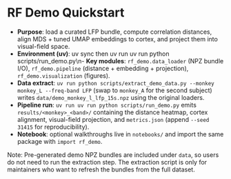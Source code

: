 # RF Demo Quickstart

- **Purpose**: load a curated LFP bundle, compute correlation distances, align MDS + tuned UMAP embeddings to cortex, and project them into visual-field space.
- **Environment (uv)**: uv sync then uv run uv run python scripts/run_demo.py\n- **Key modules**: `rf_demo.data_loader` (NPZ bundle I/O), `rf_demo.pipeline` (distance + embedding + projection), `rf_demo.visualization` (figures).
- **Data extract**: `uv run python scripts/extract_demo_data.py --monkey monkey_L --freq-band LFP` (swap to `monkey_A` for the second subject) writes `data/demo_monkey_l_lfp_15s.npz` using the original loaders.
- **Pipeline run**: `uv run uv run python scripts/run_demo.py` emits `results/<monkey>_<band>/` containing the distance heatmap, cortex alignment, visual-field projection, and `metrics.json` (append `--seed 31415` for reproducibility).
- **Notebook**: optional walkthroughs live in `notebooks/` and import the same package with `import rf_demo`.

Note: Pre-generated demo NPZ bundles are included under `data`, so users do not need to run the extraction step. The extraction script is only for maintainers who want to refresh the bundles from the full dataset.



